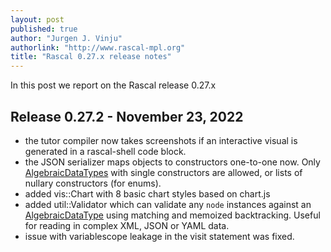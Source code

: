 ```yaml
---
layout: post 
published: true
author: "Jurgen J. Vinju"
authorlink: "http://www.rascal-mpl.org"
title: "Rascal 0.27.x release notes"
---
```


In this post we report on the Rascal release 0.27.x

<!--truncate-->

## Release 0.27.2 - November 23, 2022

* the tutor compiler now takes screenshots if an interactive visual is generated in a rascal-shell code block.
* the JSON serializer maps objects to constructors one-to-one now. Only [AlgebraicDataTypes](/docs/rascalopedia/algebraicdatatype/) with single constructors are allowed, or lists of nullary constructors (for enums).
* added vis::Chart with 8 basic chart styles based on chart.js
* added util::Validator which can validate any `node` instances against an [AlgebraicDataType](/docs/rascalopedia/algebraicdatatype/) using matching and memoized backtracking. Useful for reading in complex XML, JSON or YAML data.
* issue with variablescope leakage in the visit statement was fixed.
